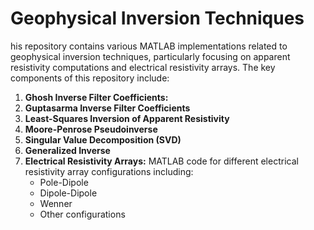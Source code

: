 # Geophysical Inversion Techniques
his repository contains various MATLAB implementations related to geophysical inversion techniques, particularly focusing on apparent resistivity computations and electrical resistivity arrays. The key components of this repository include:  

1. **Ghosh Inverse Filter Coefficients:** 
2. **Guptasarma Inverse Filter Coefficients** 
3. **Least-Squares Inversion of Apparent Resistivity**
4. **Moore-Penrose Pseudoinverse**  
5. **Singular Value Decomposition (SVD)**   
6. **Generalized Inverse** 
7. **Electrical Resistivity Arrays:** MATLAB code for different electrical resistivity array configurations including:  
   - Pole-Dipole  
   - Dipole-Dipole  
   - Wenner  
   - Other configurations  
